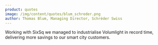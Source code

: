 ```yaml
---
product: quotes
image: /img/content/quotes/blum_schreder.png
author: Thomas Blum, Managing Director, Schréder Swiss
---
```


Working with SixSq we managed to industrialise Volumlight in record time, delivering more savings to our smart city customers.
